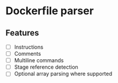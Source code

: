# Dockerfile parser

## Features

- [ ] Instructions
- [ ] Comments
- [ ] Multiline commands
- [ ] Stage reference detection
- [ ] Optional array parsing where supported

